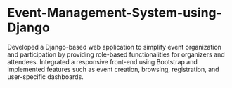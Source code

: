 # Event-Management-System-using-Django
Developed a Django-based web application to simplify event organization and participation by providing role-based functionalities for organizers and attendees. Integrated a responsive front-end using Bootstrap and implemented features such as event creation, browsing, registration, and user-specific dashboards. 
